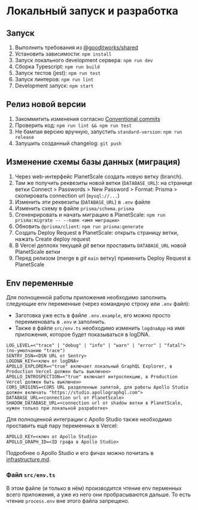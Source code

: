 # Локальный запуск и разработка

## Запуск
1. Выполнить требования из [@gooditworks/shared](https://github.com/gooditworks/shared#%D0%B8%D1%81%D0%BF%D0%BE%D0%BB%D1%8C%D0%B7%D0%BE%D0%B2%D0%B0%D0%BD%D0%B8%D0%B5)
2. Установить зависимости: `npm install`
3. Запуск локального development сервера: `npm run dev`
4. Сборка Typescript: `npm run build`
5. Запуск тестов (jest): `npm run test`
6. Запуск линтеров: `npm run lint`
3. Development запуск: `npm start`

## Релиз новой версии
1. Закоммитить изменения согласно [Conventional commits](https://www.conventionalcommits.org)
2. Проверить код: `npm run lint && npm run test`
3. Не бампая версию вручную, запустить `standard-version`: `npm run release`
4. Запушить созданный changelog: `git push`

## Изменение схемы базы данных (миграция)

1. Через web-интерфейс PlanetScale создать новую ветку (branch).
2. Там же получить реквезиты новой ветки (`DATABASE_URL`): на странице ветки Connect > Passwords > New Password > Format: Prisma > скопировать connection url (`mysql://...`)
3. Изменить эти реквезиты (`DATABASE_URL`) в `.env` файле
4. Изменить схему в файле `prisma/schema.prisma`
5. Сгененрировать и начать миграцию в PlanetScale: `npm run prisma:migrate -- --name <имя миграции>`
6. Обновить `@prisma/client`: `npm run prisma:generate`
6. Создать Deploy Request в PlanetScale: открыть страницу ветки, нажать Create deploy request
7. В Vercel деплоях текущей _git_ ветки проставить `DATABASE_URL` новой PlanetScale ветки
8. Перед релизом (merge в _git_ `main` ветку) применить Deploy Request в PlanetScale 

## Env переменные

Для полноценной работы приложения необходимо заполнить следующие env переменные (через командную строку или `.env` файл):

- Заготовка уже есть в файле `.env.example`, его можно просто переименовать в `.env` и заполнить.
- Также в файле `src/env.ts` необходимо изменить `logdnaApp` на имя приложения, которое будет показываться в logDNA.

```
LOG_LEVEL=<"trace" | "debug" | "info" | "warn" | "error" | "fatal"> (по-умолчанию "trace")
SENTRY_DSN=<DSN URL от Sentry>
LOGDNA_KEY=<ключ от logDNA>
APOLLO_EXPLORER=<"true" включает локальный GraphQL Explorer, в Production Vercel должен быть выключен>
APOLLO_INTROSPECTION=<"true" включает интроспекцию, в Production Vercel должен быть выключен>
CORS_ORIGINS=<CORS URL разделенные запятой, для работы Apollo Studio должен включать "https://studio.apollographql.com">
DATABASE_URL=<connection url от PlanetScale>
SHADOW_DATABASE_URL=<connection url от shadow ветки в PlanetScale, нужен только при локальной разработке>
```

Для полноценной интеграции с Apollo Studio также необходимо проставить ещё пару переменных в Vercel:

```
APOLLO_KEY=<ключ от Apollo Studio>
APOLLO_GRAPH_ID=<ID графа в Apollo Studio>
```

Подробнее о Apollo Studio и его фичах можно почитать в [infrastructure.md](docs/infrastructure.md#Apollo%20Studio).

### Файл `src/env.ts`

В этом файле (и только в нём) производится чтение env перменных всего приложения, а уже из него они пробрасываются дальше. То есть чтение `process.env` вне этого файла запрещено.
